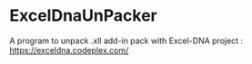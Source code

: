 ExcelDnaUnPacker
================

A program to unpack .xll add-in pack with Excel-DNA project : https://exceldna.codeplex.com/

